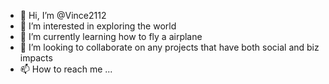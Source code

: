 - 👋 Hi, I’m @Vince2112
- 👀 I’m interested in exploring the world
- 🌱 I’m currently learning how to fly a airplane
- 💞️ I’m looking to collaborate on any projects that have both social and biz impacts
- 📫 How to reach me ...

<!---
Vince2112/Vince2112 is a ✨ special ✨ repository because its `README.md` (this file) appears on your GitHub profile.
You can click the Preview link to take a look at your changes.
--->
